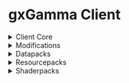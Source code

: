 # gxGamma Client

<details>
<summary>Client Core</summary>

<!-- | Name | Version | Web-Site | Source | -->
| Name             | Version | Web-Site                                                                  | Source                                              |
| :--------------- | :-----: | :-----------------------------------------------------------------------: | :-------------------------------------------------: |
| Minecraft Java   | 1.20.1  | [minecraft.net](https://www.minecraft.net/)                               | N/A                                                 |
| Fabric Loader    | 0.16.2  | [fabricmc.net](https://fabricmc.net/)                                     | [GitHub](https://github.com/FabricMC/fabric-loader) |
| Fabric API       | 0.92.2  | [curseforge.com](https://www.curseforge.com/minecraft/mc-mods/fabric-api) | [GitHub](https://github.com/FabricMC/fabric)        |
</details>

<details>
<summary>Modifications</summary>

<!-- | Name | Version | [CurseForge]() | [GitHub]() | -->
## Library
| Name                   | Version | Download                                                                                        | Source                                                       |
| :--------------------- | :-----: | :---------------------------------------------------------------------------------------------: | :----------------------------------------------------------: |
| Cupboard               | 2.7     | [CurseForge](https://www.curseforge.com/minecraft/mc-mods/cupboard/files/5470034)               | [GitHub](https://github.com/someaddons/cupboard)             |
| Moonlight Lib          | 2.13.0  | [CurseForge](https://www.curseforge.com/minecraft/mc-mods/selene/files/5731104)                 | [GitHub](https://github.com/MehVahdJukaar/Moonlight)         |
| YetAnotherConfigLib    | 3.5.0   | [CurseForge](https://www.curseforge.com/minecraft/mc-mods/yacl/files/5424129)                   | [GitHub](https://github.com/isXander/YetAnotherConfigLib)    |
| Balm                   | 7.3.9   | [CurseForge](https://www.curseforge.com/minecraft/mc-mods/balm-fabric/files/5644969)            | [GitHub](https://github.com/TwelveIterationMods/Balm)        |
| Fabric Language Kotlin | 2.0.20  | [CurseForge](https://www.curseforge.com/minecraft/mc-mods/fabric-language-kotlin/files/5733893) | [GitHub](https://github.com/FabricMC/fabric-language-kotlin) |
| TCDCommons API         | 3.12.3  | [CurseForge](https://www.curseforge.com/minecraft/mc-mods/tcdcommons/files/5604689)             | [GitHub](https://github.com/TheCSMods/mc-tcdcommons)         |

## Bug fix
| Name            | Version | Download                                                                                        | Source                                                           |
| :-------------- | :-----: | :---------------------------------------------------------------------------------------------: | :--------------------------------------------------------------: |
| ModernFix       | 5.19.4  | [CurseForge](https://www.curseforge.com/minecraft/mc-mods/modernfix/files/5676012/)             | [GitHub](https://github.com/embeddedt/ModernFix)                 |
| AttributeFix    | 21.0.4  | [CurseForge](https://www.curseforge.com/minecraft/mc-mods/attributefix/files/4911083)           | [GitHub](https://github.com/Darkhax-Minecraft/AttributeFix)      |
| Packet Fixer    | 1.4.2   | [CurseForge](https://www.curseforge.com/minecraft/mc-mods/packet-fixer/files/5416165)           | [GitHub](https://github.com/TonimatasDEV/PacketFixer)            |
| Fast IP Ping    | 1.0.4   | [CurseForge](https://www.curseforge.com/minecraft/mc-mods/fast-ip-ping/files/5666145)           | [GitHub](https://github.com/Fallen-Breath/fast-ip-ping/)         |
| Max Health Fix  | 12.0.3  | [CurseForge](https://www.curseforge.com/minecraft/mc-mods/max-health-fix/files/5378285)         | [GitHub](https://github.com/Darkhax-Minecraft/Max-Health-Fix)    |
| Debugify        | 2.0     | [CurseForge](https://www.curseforge.com/minecraft/mc-mods/debugify/files/4632961)               | [GitHub](https://github.com/isXander/Debugify)                   |
| NetherPortalFix | 13.0.1  | [CurseForge](https://www.curseforge.com/minecraft/mc-mods/netherportalfix-fabric/files/4939732) | [GitHub](https://github.com/TwelveIterationMods/NetherPortalFix) |
| Connectivity    | 5.8     | [CurseForge](https://www.curseforge.com/minecraft/mc-mods/connectivity/files/5728629)           | [GitHub](https://github.com/someaddons/connectivity)             |

## Optimization
| Name                 | Version | Download                                                                                                   | Source                                                      |
| :------------------- | :-----: | :--------------------------------------------------------------------------------------------------------: | :---------------------------------------------------------: |
| Smooth Chunk Save    | 3.6     | [CurseForge](https://www.curseforge.com/minecraft/mc-mods/smooth-chunk-save/files/5138126)                 | [GitHub](https://github.com/someaddons/smoothchunksave)     |
| Structure Essentials | 3.4     | [CurseForge](https://www.curseforge.com/minecraft/mc-mods/structure-essentials-forge-fabric/files/5392624) | [GitHub](https://github.com/someaddons/structureessentials) |
| ImmediatelyFast      | 1.2.21  | [CurseForge](https://www.curseforge.com/minecraft/mc-mods/immediatelyfast/files/5672336)                   | [GitHub](https://github.com/RaphiMC/ImmediatelyFast)        |
| Lithium              | 0.11.2  | [CurseForge](https://www.curseforge.com/minecraft/mc-mods/lithium/files/4765724)                           | [GitHub](https://github.com/CaffeineMC/lithium-fabric)      |
| Fast Paintings       | 1.2.7   | [CurseForge](https://www.curseforge.com/minecraft/mc-mods/fast-paintings/files/5324823)                    | [GitHub](https://github.com/MehVahdJukaar/FastPaintings)    |
| Krypton              | 0.2.3   | [CurseForge](https://www.curseforge.com/minecraft/mc-mods/krypton/files/4577300)                           | [GitHub](https://github.com/astei/krypton)                  |
| Let Me Despawn       | 1.2.1   | [CurseForge](https://www.curseforge.com/minecraft/mc-mods/let-me-despawn/files/5390018)                    | [GitHub](https://github.com/frikinjay/let-me-despawn)       |
| BadOptimizations     | 2.1.4   | [CurseForge](https://www.curseforge.com/minecraft/mc-mods/badoptimizations/files/5430253)                  | [GitHub](https://github.com/ItsThosea/BadOptimizations)     |
| Ksyxis               | 1.3.2   | [CurseForge](https://www.curseforge.com/minecraft/mc-mods/ksyxis/files/5419927)                            | [GitHub](https://github.com/VidTu/Ksyxis)                   |
| FPS Reducer          | 2.5     | [CurseForge](https://www.curseforge.com/minecraft/mc-mods/fps-reducer/files/4578392)                       | No Source                                                   |
| Client Crafting      | 1.8     | [CurseForge](https://www.curseforge.com/minecraft/mc-mods/client-crafting/files/5097011)                   | [GitHub](https://github.com/someaddons/clientcrafting)      |
| Noisium              | 2.3.0   | [CurseForge](https://www.curseforge.com/minecraft/mc-mods/noisium/files/5650500)                           | [GitHub](https://github.com/Steveplays28/noisium)           |
| Recipe Essentials    | 3.6     | [CurseForge](https://www.curseforge.com/minecraft/mc-mods/recipe-essentials-forge-fabric/files/5581358)    | [GitHub](https://github.com/someaddons/recipeessentials)    |

## Graphics
| Name                         | Version | Download                                                                                                   | Source                                                         |
| :--------------------------- | :-----: | :--------------------------------------------------------------------------------------------------------: | :------------------------------------------------------------: |
| Sodium                       | 0.5.11  | [CurseForge](https://www.curseforge.com/minecraft/mc-mods/sodium/files/5485654)                            | [GitHub](https://github.com/CaffeineMC/sodium-fabric)          |
| Sodium Extra                 | 0.5.4   | [CurseForge](https://www.curseforge.com/minecraft/mc-mods/sodium-extra/files/5063875)                      | [GitHub](https://github.com/FlashyReese/sodium-extra-fabric)   |
| Reese's Sodium Options       | 1.7.2   | [CurseForge](https://www.curseforge.com/minecraft/mc-mods/reeses-sodium-options/files/5075462)             | [GitHub](https://github.com/FlashyReese/reeses-sodium-options) |
| Iris Shaders                 | 1.7.2   | [CurseForge](https://www.curseforge.com/minecraft/mc-mods/irisshaders/files/5485649)                       | [GitHub](https://github.com/IrisShaders/Iris)                  |
| Indium                       | 1.0.34  | [CurseForge](https://www.curseforge.com/minecraft/mc-mods/indium/files/5493195)                            | [GitHub](https://github.com/comp500/Indium)                    |
| Better Fps - Render Distance | 6.0     | [CurseForge](https://www.curseforge.com/minecraft/mc-mods/better-fps-render-distance-fabric/files/5723259) | [GitHub](https://github.com/someaddons/betterfpsdistances)     |
| Entity Culling               | 1.7.0   | [CurseForge](https://www.curseforge.com/minecraft/mc-mods/entityculling/files/5672090)                     | [GitHub](https://github.com/tr7zw/EntityCulling)               |

## GUI
| Name                     | Version    | Download                                                                                            | Source                                                             |
| :----------------------- | :--------: | :-------------------------------------------------------------------------------------------------: | :----------------------------------------------------------------: |
| Configured               | 2.2.3      | [CurseForge](https://www.curseforge.com/minecraft/mc-mods/configured/files/5180902)                 | [GitHub](https://github.com/MrCrayfish/Configured)                 |
| BetterF3                 | 7.0.2      | [CurseForge](https://www.curseforge.com/minecraft/mc-mods/betterf3/files/4863625)                   | [GitHub](https://github.com/TreyRuffy/BetterF3)                    |
| Mod Menu                 | 7.2.2      | [CurseForge](https://www.curseforge.com/minecraft/mc-mods/modmenu/files/5162837)                    | [GitHub](https://github.com/TerraformersMC/ModMenu)                |
| Language Reload          | 1.6.1      | [CurseForge](https://www.curseforge.com/minecraft/mc-mods/language-reload/files/5344000)            | [GitHub](https://github.com/Jerozgen/LanguageReload)               |
| Dark Loading Screen      | 1.6.14     | [CurseForge](https://www.curseforge.com/minecraft/mc-mods/dark-loading-screen/files/4557703)        | [GitHub](https://github.com/A5b84/dark-loading-screen)             |
| Better Statistics Screen | 3.12.6     | [CurseForge](https://www.curseforge.com/minecraft/mc-mods/better-stats/files/5607266)               | [GitHub](https://github.com/TheCSMods/mc-better-stats)             |
| Better Trim Tooltips     | 1.0.1      | [CurseForge](https://www.curseforge.com/minecraft/mc-mods/better-trim-tooltips/files/4579455)       | [GitHub](https://github.com/Andrew6rant/Better-Trim-Tooltips)      |
| Status Effect Bars       | 1.0.3      | [CurseForge](https://www.curseforge.com/minecraft/mc-mods/status-effect-bars/files/4585394)         | [GitHub](https://github.com/A5b84/status-effect-bars)              |
| Better Ping Display      | 1.1.1      | [CurseForge](https://www.curseforge.com/minecraft/mc-mods/better-ping-display-fabric/files/4592448) | [GitHub](https://github.com/vladmarica/better-ping-display-fabric) |
| Just Enough Items        | 15.16.2.73 | [CurseForge](https://www.curseforge.com/minecraft/mc-mods/jei/files/5683453)                        | [GitHub](https://github.com/mezz/JustEnoughItems)                  |

## Utility
| Name              | Version | Download                                                                                     | Source                                                     |
| :---------------- | :-----: | :------------------------------------------------------------------------------------------: | :--------------------------------------------------------: |
| Spark             | 1.10.53 | [CurseForge](https://www.curseforge.com/minecraft/mc-mods/spark/files/4738953)               | [GitHub](https://github.com/lucko/spark)                   |
| Global Packs      | 1.16.1  | [CurseForge](https://www.curseforge.com/minecraft/mc-mods/drp-global-datapack/files/4570601) | [GitHub](https://github.com/JTK222/Global-Packs)           |
| Open Loader       | 19.0.4  | [CurseForge](https://www.curseforge.com/minecraft/mc-mods/open-loader/files/5368593)         | [GitHub](https://github.com/Darkhax-Minecraft/Open-Loader) |
| Log Begone        | 1.0.8   | [CurseForge](https://www.curseforge.com/minecraft/mc-mods/log-begone/files/4582965)          | [GitHub](https://github.com/AzureDoom/Log-Begone)          |
| Inventory Sorting | 1.9.0   | [CurseForge](https://www.curseforge.com/minecraft/mc-mods/inventory-sorting/files/4597704)   | [GitHub](https://github.com/kyrptonaught/Inventory-Sorter) |

</details>

<details>
<summary>Datapacks</summary>

<!-- | Name | Version | [Modrinth]() | [GitHub]() | -->
| Name                             | Version | Download                                                                                 | Source    |
| :------------------------------- | :-----: | :--------------------------------------------------------------------------------------: | :-------: |
| BlazeandCave's Advancements Pack | 1.16.2  | [Modrinth](https://modrinth.com/datapack/blazeandcaves-advancements-pack/version/1.16.2) | No Source |
</details>

<details>
<summary>Resourcepacks</summary>

<!-- | Name | Version | [Modrinth]() | [GitHub]() | -->
| Name              | Version  | Download                                                                              | Source                                                |
| :---------------- | :------: | :-----------------------------------------------------------------------------------: | :---------------------------------------------------: |
| Default Dark Mode | 2023.7.0 | [Modrinth](https://modrinth.com/resourcepack/default-dark-mode/version/2023.7.0-1.20) | [GitHub](https://github.com/nebuIr/Default-Dark-Mode) |
</details>

<details>
<summary>Shaderpacks</summary>

<!-- | Name | Version | [Modrinth]() | [GitHub]() | -->
| Name         | Version | Download                                                         | Source                                               |
| :----------- | :-----: | :--------------------------------------------------------------: | :--------------------------------------------------: |
| Solas Shader | 2.3     | [Modrinth](https://modrinth.com/shader/solas-shader/version/2.3) | [GitHub](https://github.com/Septonious/Solas-Shader) |
</details>
